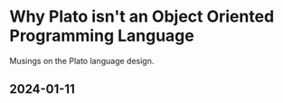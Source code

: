 # Why Plato isn't an Object Oriented Programming Language 

Musings on the Plato language design. 

## 2024-01-11

<!--
# What is an OOPL? 

In most OOPLs, most values are either primitive values or objects. 
An object is an instance of a class that is bundled with methods and fields.    

Three of the primary properties that we associate with object-oriented programming languages 

* Polymorphism -   
* Information Hiding
* Inheritance

In other workds 

# Polymorphism 

These ideas  

Putting state in an instance of a class.

For example if I want to design a simple simulation, it can be much easier to reason about 
if the state transition rules are kept internal to objects. 

However, it turns out to be a rather poor method of modeling everything. 

# Information Hiding 

Information hiding refers to visibility specification feature (e.g., `public` and `private` keywords) 
of many object-oriented programming languages.

Many of us were taught that the hiding fields is a good thing. 

This is true when the inner workings of a class are complex, and the object can undergo state transformations.   

However, it can get quite silly, when a class has public getters and setters for every field. 
You haven't done anything except make your code longer. 

It becomes more useful, if you omit setters. However, if you don't have mutable fields, why not let people see it? 

If it is useful, expose it. 

It turns out that when we program in an immutable style, all of the interesting work occurs within the constructor anyway. 

Everything else is just in support of providing useful views of the constructed data. 

So in Plato we don't have `public`, `private`, `protected`, `internal` or anything else like that. 
And we save ourselves a lecture in the computer science text book. 

# Polymorphism

In Plato, data types can be easily to/from each other especially when they have a similar shape. 

-->